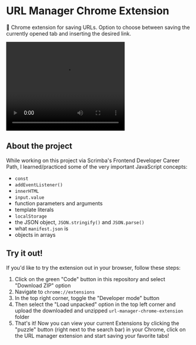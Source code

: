 # URL Manager Chrome Extension

📁 Chrome extension for saving URLs. Option to choose between saving the currently opened tab and inserting the desired link.

<video width="320" height="240" controls>
  <source src="./url-manager-showcase.mov" type="video/mp4">
</video>

## About the project

While working on this project via Scrimba's Frontend Developer Career Path, I learned/practiced some of the very important JavaScript concepts:

- `const`
- `addEventListener()`
- `innerHTML`
- `input.value`
- function parameters and arguments
- template literals
- `localStorage`
- the JSON object, `JSON.stringify()` and `JSON.parse()`
- what `manifest.json` is
- objects in arrays

## Try it out!

If you'd like to try the extension out in your browser, follow these steps:

1. Click on the green "Code" button in this repository and select "Download ZIP" option
2. Navigate to `chrome://extensions`
3. In the top right corner, toggle the "Developer mode" button
4. Then select the "Load unpacked" option in the top left corner and upload the downloaded and unzipped `url-manager-chrome-extension` folder
5. That's it! Now you can view your current Extensions by clicking the "puzzle" button (right next to the search bar) in your Chrome, click on the URL manager extension and start saving your favorite tabs!
